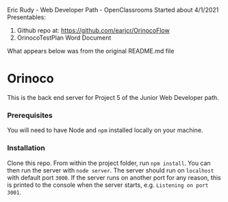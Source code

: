 Eric Rudy - Web Developer Path - OpenClassrooms
Started about 4/1/2021
Presentables:
1) Github repo at:
https://github.com/earjcr/OrinocoFlow
2) OrinocoTestPlan Word Document


What appears below was from the original README.md file

# Orinoco #

This is the back end server for Project 5 of the Junior Web Developer path.

### Prerequisites ###

You will need to have Node and `npm` installed locally on your machine.

### Installation ###

Clone this repo. From within the project folder, run `npm install`. You 
can then run the server with `node server`. 
The server should run on `localhost` with default port `3000`. If the
server runs on another port for any reason, this is printed to the
console when the server starts, e.g. `Listening on port 3001`.
